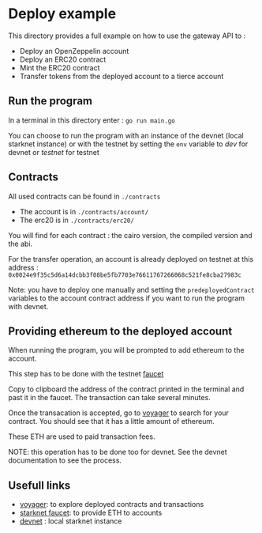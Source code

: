 # Deploy example

This directory provides a full example on how to use the gateway API to :
- Deploy an OpenZeppelin account
- Deploy an ERC20 contract
- Mint the ERC20 contract
- Transfer tokens from the deployed account to a tierce account

## Run the program
In a terminal in this directory enter : `go run main.go`

You can choose to run the program with an instance of the devnet (local starknet instance) or with the testnet by setting the `env` variable to *dev* for devnet or *testnet* for testnet

## Contracts

All used contracts can be found in `./contracts`

- The account is in `./contracts/account/`
- The erc20 is in `./contracts/erc20/`

You will find for each contract :  the cairo version, the compiled version and the abi.

For the transfer operation, an account is already deployed on testnet at this address : `0x0024e9f35c5d6a14dcbb3f08be5fb7703e76611767266068c521fe8cba27983c`

Note:  you have to deploy one manually and setting the `predeployedContract` variables to the account contract address if you want to run the program with devnet.

## Providing ethereum to the deployed account

When running the program, you will be prompted to add ethereum to the account.

This step has to be done with the testnet [faucet](https://faucet.goerli.starknet.io/)

Copy to clipboard the address of the contract printed in the terminal and past it in the faucet. The transaction can take several minutes.

Once the transacation is accepted, go to [voyager](https://goerli.voyager.online/) to search for your contract. You should see that it has a little amount of ethereum.

These ETH are used to paid transaction fees.

NOTE: this operation has to be done too for devnet. See the devnet documentation to see the process.

## Usefull links
- [voyager](https://goerli.voyager.online/): to explore deployed contracts and transactions
- [starknet faucet](https://faucet.goerli.starknet.io/): to provide ETH to accounts
- [devnet](https://github.com/Shard-Labs/starknet-devnet) : local starknet instance
